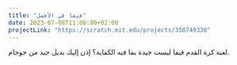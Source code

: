 ```yaml
---
title: "فيفا في الأفضل"
date: 2023-07-08T11:00:00+02:00
projectLink: "https://scratch.mit.edu/projects/358749330"
---
```


لعبة كرة القدم فيفا ليست جيدة بما فيه الكفاية؟ إذن إليك بديل جيد من جوجام.
